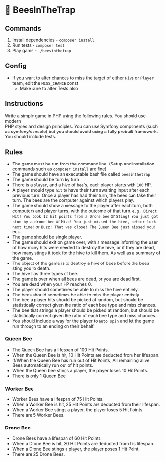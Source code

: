 # 🐝 BeesInTheTrap

## Commands
1. Install dependencies - `composer install`
2. Run tests - `composer test`
3. Play game - `./beesinthetrap`

## Config
- If you want to alter chances to miss the target of either `Hive` or `Player` team, edit the `MISS_CHANCE` const
  - Make sure to alter Tests also

## Instructions

Write a simple game in PHP using the following rules. You should use modern  
PHP styles and design principles. You can use Symfony components (such as symfony/console) but you should avoid using a fully prebuilt framework. You should include tests.

## Rules

- The game must be run from the command line. (Setup and installation commands such as `composer install` are fine)
- The game should have an executable bash file called `beesinthetrap`
- The game should be turn by turn
- There is a `player`, and a hive of `bee`'s, each player starts with `100` HP.
- A player should type `hit` to have their turn awaiting input after each previous turn. Once a player has had their turn, the bees can take their turn. The bees are the computer against which players play.
- The game should show a message to the player after each turn, both computers and player turns, with the outcome of that turn. `e.g. Direct Hit! You took 12 hit points from a Drone bee` or `Sting! You just got stun by a drone bee` or `Miss! You just missed the hive, better luck next time!` or `Buzz! That was close! The Queen Bee just missed you!` ect…
- The game should be single player.
- The game should exit on game over, with a message informing the user of how many hits were needed to destroy the hive, or if they are dead, how many stings it took for the hive to kill them. As well as a summary of the game.
- The object of the game is to destroy a hive of bees before the bees sting you to death.
- The hive has three types of bee.
- The game is over when all bees are dead, or you are dead first.
- You are dead when your HP reaches 0.
- The player should sometimes be able to miss the hive entirely.
- The bees should sometimes be able to miss the player entirely.
- The bee a player hits should be picked at random, but should be statistically correct given the ratio of each bee type and miss chances.
- The bee that strings a player should be picked at random, but should be statistically correct given the ratio of each bee type and miss chances.
- You should include a way for the player to `auto spin` and let the game run through to an ending on their behalf.

### Queen Bee

- The Queen Bee has a lifespan of 100 Hit Points.
- When the Queen Bee is hit, 10 Hit Points are deducted from her lifespan.
- If/When the Queen Bee has run out of Hit Points, All remaining alive Bees automatically run out of hit points.
- When the Queen bee stings a player, the player loses 10 Hit Points.
- There is only 1 Queen Bee.

### Worker Bee

- Worker Bees have a lifespan of 75 Hit Points.
- When a Worker Bee is hit, 25 Hit Points are deducted from their lifespan.
- When a Worker Bee stings a player, the player loses 5 Hit Points.
- There are 5 Worker Bees.

### Drone Bee

- Drone Bees have a lifespan of 60 Hit Points.
- When a Drone Bee is hit, 30 Hit Points are deducted from his lifespan.
- When a Drone Bee stings a player, the player poses 1 Hit Point.
- There are 25 Drone Bees.